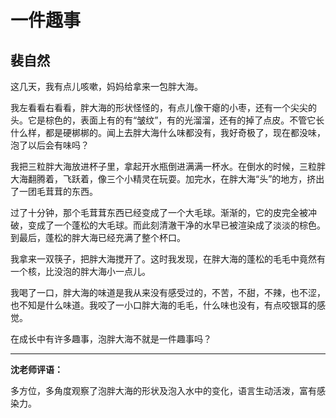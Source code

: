 # 一件趣事 #

## 裴自然 ##

这几天，我有点儿咳嗽，妈妈给拿来一包胖大海。
   
我左看看右看看，胖大海的形状怪怪的，有点儿像干瘪的小枣，还有一个尖尖的头。它是棕色的，表面上有的有“皱纹”，有的光溜溜，还有的掉了点皮。不管它长什么样，都是硬梆梆的。闻上去胖大海什么味都没有，我好奇极了，现在都没味，泡了以后会有味吗？
   
我把三粒胖大海放进杯子里，拿起开水瓶倒进满满一杯水。在倒水的时候，三粒胖大海翻腾着，飞跃着，像三个小精灵在玩耍。加完水，在胖大海“头”的地方，挤出了一团毛茸茸的东西。
   
过了十分钟，那个毛茸茸东西已经变成了一个大毛球。渐渐的，它的皮完全被冲破，变成了一个蓬松的大毛球。而此刻清澈干净的水早已被渲染成了淡淡的棕色。到最后，蓬松的胖大海已经充满了整个杯口。
   
我拿来一双筷子，把胖大海搅开了。这时我发现，在胖大海的蓬松的毛毛中竟然有一个核，比没泡的胖大海小一点儿。
   
我喝了一口，胖大海的味道是我从来没有感受过的，不苦，不甜，不辣，也不涩，也不知是什么味道。我咬了一小口胖大海的毛毛，什么味也没有，有点咬银耳的感觉。
   
在成长中有许多趣事，泡胖大海不就是一件趣事吗？

-------------------------------------
 
**沈老师评语：**

多方位，多角度观察了泡胖大海的形状及泡入水中的变化，语言生动活泼，富有感染力。